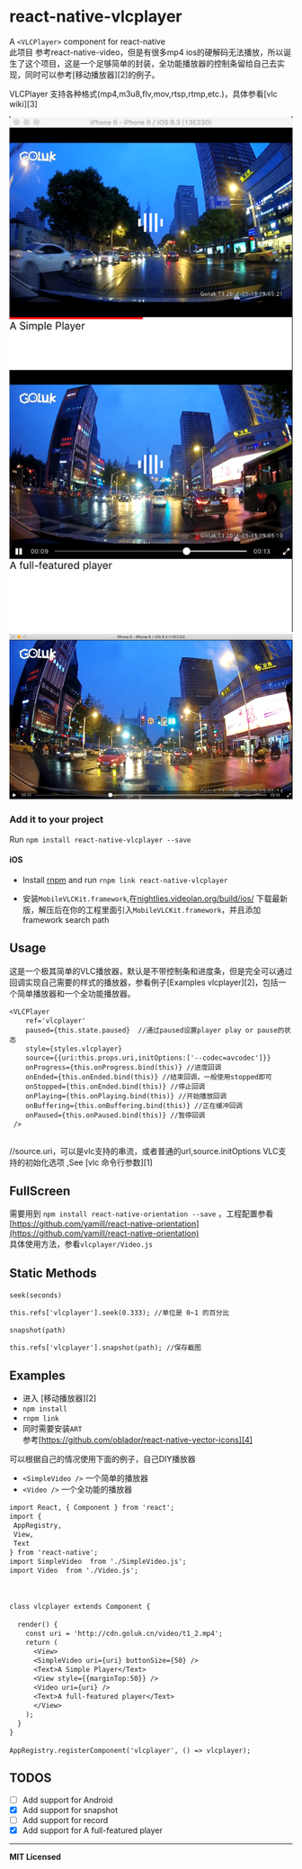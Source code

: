 # react-native-vlcplayer

A `<VLCPlayer>` component for react-native  
此项目 参考react-native-video，但是有很多mp4 ios的硬解码无法播放，所以诞生了这个项目，这是一个足够简单的封装，全功能播放器的控制条留给自己去实现，同时可以参考[移动播放器][2]的例子。

VLCPlayer 支持各种格式(mp4,m3u8,flv,mov,rtsp,rtmp,etc.)，具体参看[vlc wiki][3]

![播放器例子](screenshots/1.png)
![全屏模式](screenshots/2.png)

### Add it to your project

Run `npm install react-native-vlcplayer --save`

#### iOS

- Install [rnpm](https://github.com/rnpm/rnpm) and run `rnpm link react-native-vlcplayer`

- 安装`MobileVLCKit.framework`,在[nightlies.videolan.org/build/ios/](nightlies.videolan.org/build/ios/) 下载最新版，解压后在你的工程里面引入`MobileVLCKit.framework`，并且添加 framework search path



## Usage


这是一个极其简单的VLC播放器，默认是不带控制条和进度条，但是完全可以通过回调实现自己需要的样式的播放器，参看例子[Examples vlcplayer][2]，包括一个简单播放器和一个全功能播放器。

```
<VLCPlayer
    ref='vlcplayer'
    paused={this.state.paused}  //通过paused设置player play or pause的状态
    style={styles.vlcplayer}
    source={{uri:this.props.uri,initOptions:['--codec=avcodec']}} 
    onProgress={this.onProgress.bind(this)} //进度回调
    onEnded={this.onEnded.bind(this)} //结束回调，一般使用stopped即可
    onStopped={this.onEnded.bind(this)} //停止回调
    onPlaying={this.onPlaying.bind(this)} //开始播放回调
    onBuffering={this.onBuffering.bind(this)} //正在缓冲回调
    onPaused={this.onPaused.bind(this)} //暂停回调
 />
 
```
//source.uri，可以是vlc支持的串流，或者普通的url,source.initOptions VLC支持的初始化选项 ,See [vlc 命令行参数][1]

## FullScreen ##
需要用到 `npm install react-native-orientation --save` ，工程配置参看[https://github.com/yamill/react-native-orientation](https://github.com/yamill/react-native-orientation)  
具体使用方法，参看`vlcplayer/Video.js`

## Static Methods

`seek(seconds)`

```
this.refs['vlcplayer'].seek(0.333); //单位是 0~1 的百分比
```

`snapshot(path)`

```
this.refs['vlcplayer'].snapshot(path); //保存截图
```

## Examples

- 进入 [移动播放器][2]  
- `npm install`   
- `rnpm link`  
- 同时需要安装`ART`   
参考[https://github.com/oblador/react-native-vector-icons][4]

可以根据自己的情况使用下面的例子，自己DIY播放器  
- `<SimpleVideo />` 一个简单的播放器  
- `<Video />` 一个全功能的播放器

```
import React, { Component } from 'react';
import {
 AppRegistry,
 View,
 Text
} from 'react-native';
import SimpleVideo  from './SimpleVideo.js';
import Video  from './Video.js';



class vlcplayer extends Component {

  render() {
    const uri = 'http://cdn.goluk.cn/video/t1_2.mp4';
    return (
      <View>
      <SimpleVideo uri={uri} buttonSize={50} />
      <Text>A Simple Player</Text>
      <View style={{marginTop:50}} />
      <Video uri={uri} />
      <Text>A full-featured player</Text>
      </View>
    );
  }
}

AppRegistry.registerComponent('vlcplayer', () => vlcplayer);

```


## TODOS

- [ ] Add support for Android
- [x] Add support for snapshot
- [ ] Add support for record
- [x] Add support for A full-featured player

---

**MIT Licensed**
